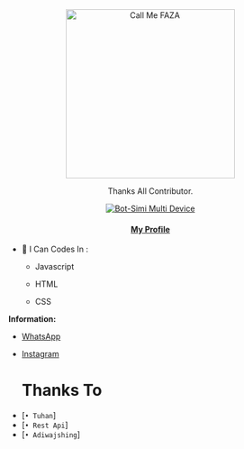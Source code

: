 <div align="center">
<img src="https://user-images.githubusercontent.com/98198200/197539471-2923f04a-f781-48c8-b325-153fbf2a7306.png" alt="Call Me FAZA" width="300" />

Thanks All Contributor.

>
>
>
</div>
<p align="center">
  <a href="https://github.com/KiZakiXD"><img title="Bot-Simi Multi Device" src="https://img.shields.io/badge/Author-KiZakiXD-red.svg?style=for-the-badge&logo=github" /></a>
  <h4 align="center">
  <a href="https://my.kizakixd.xyz/"> My Profile </a>
</h4>
</p>

- 🌱 I Can Codes In :

  - Javascript

  - HTML

  - CSS




**Information:**
- [ WhatsApp](wa.me/6288228085134)
- [Instagram](https://www.instagram.com/mrifqifaza/)


  # Thanks To

* [`• Tuhan`]
* [`• Rest Api`]
* [`• Adiwajshing`]

